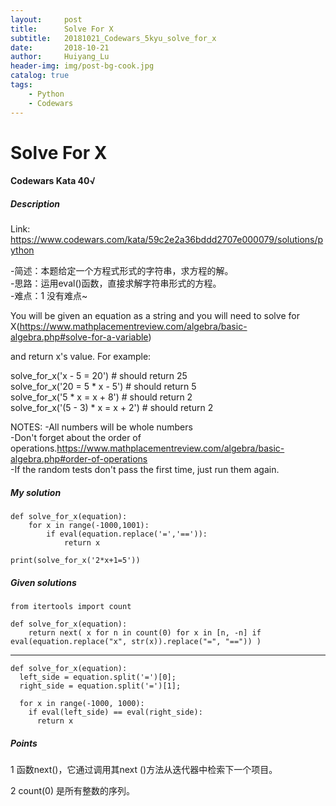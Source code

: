 ```yaml
---
layout:     post
title:      Solve For X
subtitle:   20181021_Codewars_5kyu_solve_for_x
date:       2018-10-21
author:     Huiyang_Lu
header-img: img/post-bg-cook.jpg
catalog: true
tags:
    - Python
    - Codewars
---
```

# Solve For X
#### Codewars Kata 40√
##### Description
Link:  
https://www.codewars.com/kata/59c2e2a36bddd2707e000079/solutions/python
  
-简述：本题给定一个方程式形式的字符串，求方程的解。  
-思路：运用eval()函数，直接求解字符串形式的方程。  
-难点：1 没有难点~  
  
You will be given an equation as a string and you will need to solve for X(https://www.mathplacementreview.com/algebra/basic-algebra.php#solve-for-a-variable)
  
and return x's value. For example:  
  
solve_for_x('x - 5 = 20') # should return 25  
solve_for_x('20 = 5 * x - 5') # should return 5  
solve_for_x('5 * x = x + 8') # should return 2  
solve_for_x('(5 - 3) * x = x + 2') # should return 2  
  
NOTES:
-All numbers will be whole numbers  
-Don't forget about the order of operations.https://www.mathplacementreview.com/algebra/basic-algebra.php#order-of-operations   
-If the random tests don't pass the first time, just run them again.  
  
##### My solution
    def solve_for_x(equation):
        for x in range(-1000,1001):
            if eval(equation.replace('=','==')):
                return x

    print(solve_for_x('2*x+1=5'))

##### Given solutions
    from itertools import count

    def solve_for_x(equation):
        return next( x for n in count(0) for x in [n, -n] if eval(equation.replace("x", str(x)).replace("=", "==")) )
  
---  
    def solve_for_x(equation):
      left_side = equation.split('=')[0];
      right_side = equation.split('=')[1];

      for x in range(-1000, 1000):
        if eval(left_side) == eval(right_side):
          return x

##### Points
1 函数next()，它通过调用其next ()方法从迭代器中检索下一个项目。  
  
2 count(0) 是所有整数的序列。  
